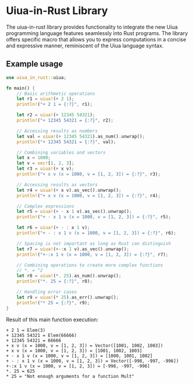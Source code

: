 # Uiua-in-Rust Library

The uiua-in-rust library provides functionality to integrate the new Uiua programming language features seamlessly into Rust programs. The library offers specific macro that allows you to express computations in a concise and expressive manner, reminiscent of the Uiua language syntax.

## Example usage

```rust
use uiua_in_rust::uiua;

fn main() {
    // Basic arithmetic operations
    let r1 = uiua!(+ 2 1);
    println!("+ 2 1 = {:?}", r1);

    let r2 = uiua!(+ 12345 54321);
    println!("+ 12345 54321 = {:?}", r2);

    // Accessing results as numbers
    let val = uiua!(+ 12345 54321).as_num().unwrap();
    println!("+ 12345 54321 = {:?}", val);

    // Combining variables and vectors
    let x = 1000;
    let v = vec![1, 2, 3];
    let r3 = uiua!(+ x v);
    println!("+ x v (x = 1000, v = [1, 2, 3]) = {:?}", r3);

    // Accessing results as vectors
    let r4 = uiua!(+ x v).as_vec().unwrap();
    println!("+ x v (x = 1000, v = [1, 2, 3]) = {:?}", r4);

    // Complex expressions
    let r5 = uiua!(+ - x 1 v).as_vec().unwrap();
    println!("+ - x 1 v (x = 1000, v = [1, 2, 3]) = {:?}", r5);

    let r6 = uiua!(+ - : x 1 v);
    println!("+ - : x 1 v (x = 1000, v = [1, 2, 3]) = {:?}", r6);

    // Spacing is not important as long as Rust can distinguish 
    let r7 = uiua!(+-:x 1 v).as_vec().unwrap();
    println!("+-:x 1 v (x = 1000, v = [1, 2, 3]) = {:?}", r7);

    // Combining operations to create more complex functions
    // *. = ^2
    let r8 = uiua!(*. 25).as_num().unwrap();
    println!("*. 25 = {:?}", r8);

    // Handling error cases
    let r9 = uiua!(* 25).as_err().unwrap();
    println!("* 25 = {:?}", r9);
}
```

Result of this main function execution:
```
+ 2 1 = Elem(3)
+ 12345 54321 = Elem(66666)
+ 12345 54321 = 66666
+ x v (x = 1000, v = [1, 2, 3]) = Vector([1001, 1002, 1003])
+ x v (x = 1000, v = [1, 2, 3]) = [1001, 1002, 1003]
+ - x 1 v (x = 1000, v = [1, 2, 3]) = [1000, 1001, 1002]
+ - : x 1 v (x = 1000, v = [1, 2, 3]) = Vector([-998, -997, -996])
+-:x 1 v (x = 1000, v = [1, 2, 3]) = [-998, -997, -996]
*. 25 = 625
* 25 = "Not enough arguments for a function Mult"
```